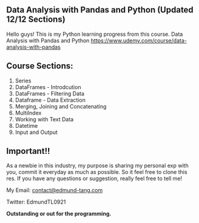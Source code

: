 ## Data Analysis with Pandas and Python (Updated 12/12 Sections)
Hello guys! This is my Python learning progress from this course. Data Analysis with Pandas and Python
https://www.udemy.com/course/data-analysis-with-pandas

## Course Sections:

1. Series
2. DataFrames - Introdcution
3. DataFrames - Filtering Data
4. Dataframe - Data Extraction
5. Merging, Joining and Concatenating
6. MultiIndex
7. Working with Text Data
8. Datetime
9. Input and Output

## Important!!
As a newbie in this industry, my purpose is sharing my personal exp with you, commit it everyday as much as possible. So it feel free to clone this res. If you have any questions or suggestion, really feel free to tell me!

My Email: contact@edmund-tang.com

Twitter: EdmundTL0921

**Outstanding or out for the programming.**
